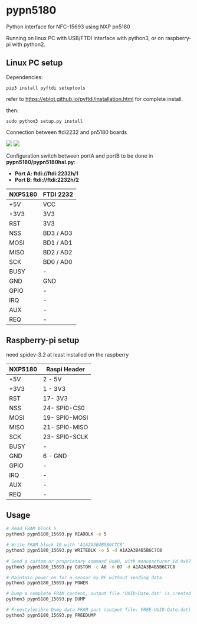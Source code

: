 # pypn5180
Python interface for NFC-15693 using NXP pn5180 

Running on linux PC with USB/FTDI interface with python3, or on raspberry-pi with python2.

## Linux PC setup

Dependencies: 

```pip3 install pyftdi setuptools```

refer to  https://eblot.github.io/pyftdi/installation.html for complete install.

then: 

```sudo python3 setup.py install``` 


Connection between ftdi2232 and pn5180 boards

<img src="./img/ftdi2232.png"> <img src="./img/pn5180.png">

Configuration switch between portA and portB to be done in **pypn5180/pypn5180hal.py**:
- **Port A: ftdi://ftdi:2232h/1**
- **Port B: ftdi://ftdi:2232h/2**

| NXP5180 |    FTDI 2232 |
|---------|--------------|
|+5V      |    VCC       |
|+3V3     |    3V3       |
|RST      |    3V3       |
|NSS      |    BD3 / AD3 |
|MOSI     |    BD1 / AD1 |
|MISO     |    BD2 / AD2 |
|SCK      |    BD0 / AD0 |
|BUSY     |    -         |
|GND      |    GND       |
|GPIO     |    -         |
|IRQ      |    -         |
|AUX      |    -         |
|REQ      |    -         |

## Raspberry-pi setup

need spidev-3.2 at least installed on the raspberry

| NXP5180 |  Raspi Header  |
|---------|----------------|
|+5V      |   2 - 5V       |
|+3V3     |   1 - 3V3      |
|RST      |   17- 3V3      |
|NSS      |   24- SPI0-CS0 |
|MOSI     |   19- SPI0-MOSI|
|MISO     |   21- SPI0-MISO|
|SCK      |   23- SPI0-SCLK|
|BUSY     |    -         |
|GND      |   6 - GND    |
|GPIO     |    -         |
|IRQ      |    -         |
|AUX      |    -         |
|REQ      |    -         |


## Usage

``` bash
# Read FRAM block 5
python3 pypn5180_15693.py READBLK -o 5

# Write FRAM block 10 with 'A1A2A3B4B5B6C7C8'
python3 pypn5180_15693.py WRITEBLK -o 5 -d A1A2A3B4B5B6C7C8
 
# Send a custom or proprietary command 0xA0, with manusacturer id 0x07 and data 'A1A2A3B4B5B6C7C8'
python3 pypn5180_15693.py CUSTOM -c A0 -m 07 -d A1A2A3B4B5B6C7C8

# Maintain power on for a sensor by RF without sending data
python3 pypn5180_15693.py POWER

# Dump a complete FRAM content, output file 'UUID-Date.dat' is created 
python3 pypn5180_15693.py DUMP

# FreestyleLibre Dump data FRAM part (output file: FREE-UUID-Date.dat)
python3 pypn5180_15693.py FREEDUMP

 ```



